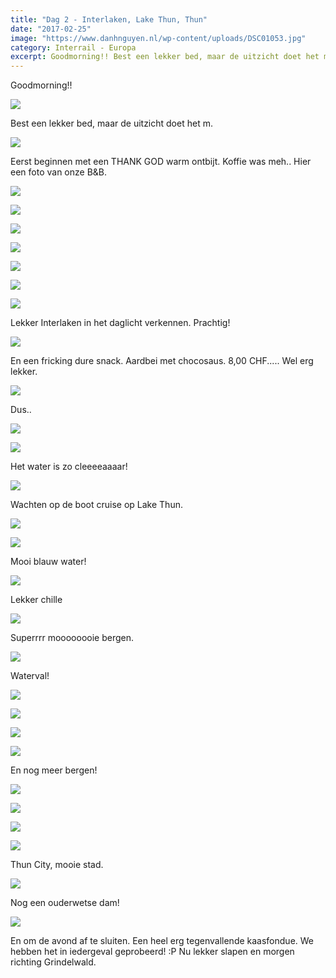 ```yaml
---
title: "Dag 2 - Interlaken, Lake Thun, Thun"
date: "2017-02-25"
image: "https://www.danhnguyen.nl/wp-content/uploads/DSC01053.jpg"
category: Interrail - Europa
excerpt: Goodmorning!! Best een lekker bed, maar de uitzicht doet het m...
---
```


Goodmorning!!

![](https://www.danhnguyen.nl/wp-content/uploads//DSC01044-700x394.jpg)

Best een lekker bed, maar de uitzicht doet het m.

![](https://www.danhnguyen.nl/wp-content/uploads//20170225_0811062-700x394.jpg)

Eerst beginnen met een THANK GOD warm ontbijt. Koffie was meh..
Hier een foto van onze B&B.

![](https://www.danhnguyen.nl/wp-content/uploads//DSC01045-1-700x394.jpg)


![](https://www.danhnguyen.nl/wp-content/uploads//DSC01046-700x394.jpg)

![](https://www.danhnguyen.nl/wp-content/uploads//DSC01050-700x394.jpg)

![](https://www.danhnguyen.nl/wp-content/uploads//DSC01053-700x394.jpg)

![](https://www.danhnguyen.nl/wp-content/uploads//DSC01058-700x394.jpg)

![](https://www.danhnguyen.nl/wp-content/uploads//DSC01070-700x394.jpg)

![](https://www.danhnguyen.nl/wp-content/uploads//DSC01076-700x394.jpg)

Lekker Interlaken in het daglicht verkennen. Prachtig!

![](https://www.danhnguyen.nl/wp-content/uploads//DSC01092-700x394.jpg)

En een fricking dure snack. Aardbei met chocosaus. 8,00 CHF..... Wel erg lekker.

![](https://www.danhnguyen.nl/wp-content/uploads//DSC01097-700x394.jpg)

Dus..

![](https://www.danhnguyen.nl/wp-content/uploads//DSC01054-700x394.jpg)

![](https://www.danhnguyen.nl/wp-content/uploads//DSC01078-700x394.jpg)

Het water is zo cleeeeaaaar!

![](https://www.danhnguyen.nl/wp-content/uploads//DSC01104-700x394.jpg)

Wachten op de boot cruise op Lake Thun.

![](https://www.danhnguyen.nl/wp-content/uploads//DSC01120-700x394.jpg)

![](https://www.danhnguyen.nl/wp-content/uploads//DSC01136-700x394.jpg)

Mooi blauw water!

![](https://www.danhnguyen.nl/wp-content/uploads//DSC01128-700x394.jpg)

Lekker chille

![](https://www.danhnguyen.nl/wp-content/uploads//DSC01131-700x394.jpg)

Superrrr moooooooie bergen.

![](https://www.danhnguyen.nl/wp-content/uploads//DSC01141-700x394.jpg)

Waterval!

![](https://www.danhnguyen.nl/wp-content/uploads//DSC01164-700x394.jpg)

![](https://www.danhnguyen.nl/wp-content/uploads//DSC01168-700x394.jpg)

![](https://www.danhnguyen.nl/wp-content/uploads//DSC01174-700x394.jpg)

![](https://www.danhnguyen.nl/wp-content/uploads//DSC01189-700x394.jpg)

En nog meer bergen!

![](https://www.danhnguyen.nl/wp-content/uploads//DSC01222-700x394.jpg)

![](https://www.danhnguyen.nl/wp-content/uploads//DSC01210-700x394.jpg)

![](https://www.danhnguyen.nl/wp-content/uploads//DSC01218-700x394.jpg)

![](https://www.danhnguyen.nl/wp-content/uploads//DSC01248-700x394.jpg)

Thun City, mooie stad.

![](https://www.danhnguyen.nl/wp-content/uploads//DSC01212-700x394.jpg)

Nog een ouderwetse dam!

![](https://www.danhnguyen.nl/wp-content/uploads//20170225_194851-700x394.jpg)

En om de avond af te sluiten. Een heel erg tegenvallende kaasfondue. We hebben het in iedergeval geprobeerd! :P
Nu lekker slapen en morgen richting Grindelwald.
